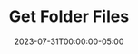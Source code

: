 ---
layout: ext_single
title: Get Folder Files
slug: folder-files
desc: Scan, search and manage all your files
category: utilities
date: '2023-07-31T00:00:00-05:00'
permalink: extensions/utilities/:slug
download_url: https://christinak.itch.io/get-folder-files
developer_name: Christina K.
developer_url: https://christinak.itch.io
icon_local: folder-files.png
screenshots_local: folder-files-deck.png
version: 2.0
sammi_version: Any
platform: Any
overview: |
    <div class="alert alert-info mt-3" role="alert">Currently available to my <a href="https://www.patreon.com/Christinna">Patrons as an early access perk.</a></div>

    This extension allows you scan a folder and manipulate files with lots of useful features.  

    #### Features
    **File and Folder Manipulation**
    - Scan all files in a folder and filter by extension, sort alphabetically, numerically, by date modified, or size
    - Retrieve a random file in a folder
    - Identify the last modified file in a folder
    - Get the size of a file
    - Rename, move, or delete a file (moved to the trash bin for safety)
    - Create or delete a folder (moved to the trash bin for safety)  

    **File Content Commands**
    - Read the last line of a file
    - Count lines in a file
    - Count files in a folder
    - Find specific strings in files

    **Advanced Commands**
    - Compress and uncompress a folder
    - Get the length of a media file (requires FFmpeg)

    **Disclaimer**: *This extension provides optional functionality that can be utilized if you have FFmpeg installed on your system. 
    Please note that FFmpeg is not distributed with this extension, nor is it required for the extension's primary functionality. 
    If you choose to use FFmpeg with this extension, you must download it separately from the official source: https://www.gyan.dev/ffmpeg/builds/ffmpeg-release-essentials.zip, and     the extension will guide you regarding its usage. 
    Please familiarize yourself with FFmpeg's licensing terms and potential patent implications before use.*
setup: |
    <div class="alert alert-info" role="info">This guide is intended for the new overhauled Folder Files extension which is currently in beta for my Patrons.</div>
    
    **Important Information**:   
    If you have the old version of this extension, Get Folder Files, installed already, please completely remove the extension first by going to SAMMI Core - Bridge - Uninstall before installing this one. You will need to migrate all your existing buttons, as this extension has been completely overhauled.

    1. Make sure you're on the [latest version of SAMMI](https://sammi.solutions/docs/getting-started/data-backup) and **install the extension**. You can follow the [Extension Install Guide](https://sammi.solutions/extensions/install).
    2. Make sure SAMMI is connected to Bridge. **Bridge must be running at all times and be connected to SAMMI for Folder Files extension to work.**
    3. Your basic setup is finished! Please note the premade deck only serves you to review how to use the extension, with some example buttons.   
    I recommend you create separate buttons in a different deck, so you're able to easily update the extension in the future without overriding your custom made buttons or commands (since the premade deck will be completely overriden if there are any updates). 

    <div class="alert alert-info" role="info">If you notice a command does not work as intended, please try running SAMMI as administrator to avoid permission errors.</div>

    ##### How to download and set up FFmpeg
    If you wish to use Get Media Length command, you will need to download FFmpeg. Please click on 'Set Up FFmpeg' button and follow the instructions. 

    #### Available Commands

    <div class="alert alert-warning" role="warning">The following commands require you to use <a href="https://sammi.solutions/docs/commands/wait#waituntilvariableexists">Wait Until Variable Exists</a> command, as they do not return the result immediately.</div>

    ##### Get Folder Files
    This command helps you find all files in a certain folder. You can choose to only return  certain types of files and order them in different ways. 

    | Box Name | Description|
    |--------|-------|
    |Folder Path | The path to the folder where the files are located |
    |File Extensions | The types of files you want to return. A comma-separated string with all allowed file extensions. Leave empty to allow all. |
    |Sort Order | Sort the results alphabetically, by last date modified or by size |
    |Save As Full Path | Save the results as full path, or just a filename |
    |Save Variable As | Name of the array to save all the files. Will be left blank (set to an empty string) if something goes wrong |
    {:class='table table-secondary w-auto table-hover'}

    ##### Get a Random File
    This command helps you pick a file at random from a certain folder. You can choose to only pick from certain types of files.

    | Box Name | Description|
    |--------|-------|
    |Folder Path | The path to the folder where the files are located |
    |File Extensions | The types of files you want to return. A comma-separated string with all allowed file extensions. Leave empty to allow all. |
    |Save As Full Path | Save the result as full path, or just a filename |
    |Save Variable As | Variable name to save the random file name to. Will be left blank (set to an empty string) if something goes wrong |
    {:class='table table-secondary w-auto table-hover'}

    ##### Get Last Modified File
    This command finds the most recently changed file in a folder. You can choose to only look at certain types of files.

    | Box Name | Description|
    |--------|-------|
    |Folder Path | The path to the folder where the files are located |
    |File Extensions | The types of files you want to return. A comma-separated string with all allowed file extensions. Leave empty to allow all. |
    |Save As Full Path | Save the result as full path, or just filename |
    |Save Variable As | Variable name to save the last modified file name into. Will be left blank (set to an empty string) if something goes wrong|
    {:class='table table-secondary w-auto table-hover'}

    ##### Find String in Files
    This command helps you find certain words in files in a folder.

    | Box Name | Description|
    |--------|-------|
    |Folder Path | The path to the folder where the files are located |
    |File Extensions | The types of files you want to search. A comma-separated string with all allowed file extensions. Leave empty to allow all. |
    |String to Find | The word or phrase you're looking for |
    |Recursive Search | Whether to search for the string in all subfolders. This might take a while to return results if set to true. 
    |Save Variable As (Filename) | The variable name to save the resulting file name into. Will be left blank (set to an empty string) if something goes wrong |
    |Save Variable As (Line) | The line number where the string occurred in the filename. Will be left blank (set to an empty string) if something goes wrong |
    {:class='table table-secondary w-auto table-hover'}

    ##### Get File Size
    This command tells you how big a file is.

    | Box Name | Description|
    |--------|-------|
    |File Path | The path where the file is located |
    |Unit | Do you want the size in KB or MB? |
    |Save Variable As | The variable name to save result into (will be saved as number). Will be left blank (set to an empty string) if something goes wrong |
    {:class='table table-secondary w-auto table-hover'}

    ##### Count Files in a Folder
    This command counts the number of files in a folder. You can choose to only count certain types of files.

    | Box Name | Description|
    |--------|-------|
    |Folder Path | The path to the folder where the files are located |
    |File Extensions | The types of files you want to return. A comma-separated string with all allowed file extensions. Leave empty to allow all. |
    |Save Variable As | Variable name to save result into (will be saved as number). Will be left blank (set to an empty string) if something goes wrong |
    {:class='table table-secondary w-auto table-hover'}

    ##### Count Lines in a File
    This command counts the number of lines in a file.

    | Box Name | Description|
    |--------|-------|
    |File Path | The path where the file is located |
    |Save Variable As | The variable name to save result into (will be saved as number). Will be left blank (set to an empty string) if something goes wrong |
    {:class='table table-secondary w-auto table-hover'}

    ##### Read Line in a File
    This command reads a certain line or the last line in a file.

    | Box Name | Description|
    |--------|-------|
    |File Path | The path where the file is located|
    |Line Number | The line number you want to read |
    |Read Last Line | Check this if you want to read the last line in the file |
    |Save Variable As | The variable name to save result into. Will be left blank (set to an empty string) if something goes wrong |
    {:class='table table-secondary w-auto table-hover'}

    ##### Create a Folder
    Creates a new folder in the specified path.

    | Box Name | Description|
    |--------|-------|
    |Folder Path | The path where to create the new folder |
    {:class='table table-secondary w-auto table-hover'}

    ##### Move a File
    Moves a file to another location.

    | Box Name | Description|
    |--------|-------|
    |Old File Path | The current path where the file is located |
    |New File Path | The new file path to move the file to. Including the filename and its extension. |
    {:class='table table-secondary w-auto table-hover'}

    ##### Rename a File
    Renames a file.

    | Box Name | Description|
    |--------|-------|
    |File Path | The file path to rename |
    |New Name | The new name for the file. Don't forget to include the type of file (like .jpg or .txt) |
    {:class='table table-secondary w-auto table-hover'}

    ##### Delete a File/Folder
    This command puts a file or folder in the recycle bin.  
    It's a safer option than using the built in native command File: Delete File in SAMMI, which permanently deletes it.

    | Box Name | Description|
    |--------|-------|
    |File/Folder Path | Path to the file or folder where it's located |
    {:class='table table-secondary w-auto table-hover'}

    ##### Compress a File/Folder
    Compresses (zips up) the specified file or folder.

    | Box Name | Description|
    |--------|-------|
    |File/Folder Path | Path to the file or folder where it's located|
    |Compressed File Path | Path to the newly compressed file |
    {:class='table table-secondary w-auto table-hover'}

    ##### Uncompress a File
    Uncompresses (unzips) the specified file.

    | Box Name | Description|
    |--------|-------|
    |Compressed File Path | Path to the compressed file where it's located |
    |Uncompressed File Path | New path to the uncompressed file/folder |
    {:class='table table-secondary w-auto table-hover'}

    ##### Get Media Length
    This command tells you how long a media file lasts.  
    You need to have FFmpeg set up to use this. Please press 'Set Up FFmpeg button' if you haven't done so already.

    | Box Name | Description|
    |--------|-------|
    |Media File Path | Path to the media file |
    |Unit | Do you want the length in seconds, minutes, or hours? |
    |Save Variable As | Variable name to save the result into (will be saved as a number). Will be left blank (set to an empty string) if something goes wrong |
    {:class='table table-secondary w-auto table-hover'}
privacy_collect: false
---
